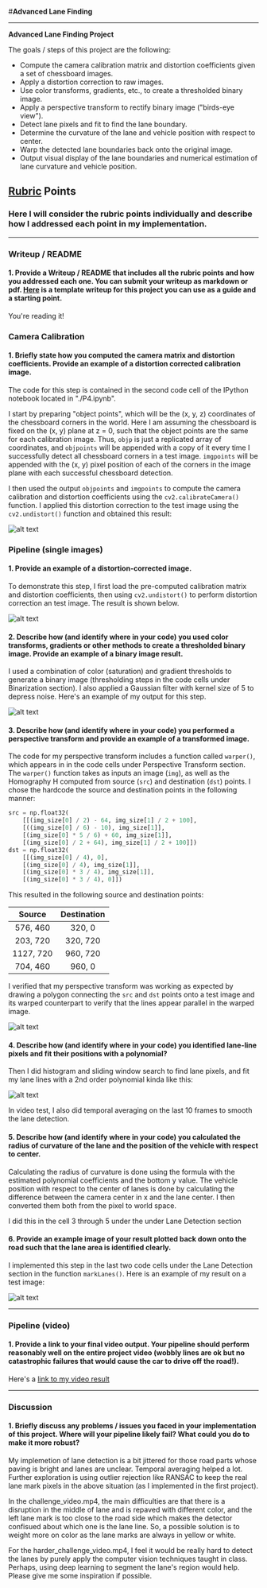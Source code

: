 #**Advanced Lane Finding** 

---

**Advanced Lane Finding Project**

The goals / steps of this project are the following:

* Compute the camera calibration matrix and distortion coefficients given a set of chessboard images.
* Apply a distortion correction to raw images.
* Use color transforms, gradients, etc., to create a thresholded binary image.
* Apply a perspective transform to rectify binary image ("birds-eye view").
* Detect lane pixels and fit to find the lane boundary.
* Determine the curvature of the lane and vehicle position with respect to center.
* Warp the detected lane boundaries back onto the original image.
* Output visual display of the lane boundaries and numerical estimation of lane curvature and vehicle position.

[//]: # (Image References)

[image1]: ./output_images/Undistortion.png "Undistorted"
[image2]: ./output_images/undist_test1.png "Road Transformed"
[image3]: ./output_images/Bin_test3.png "Binary Example"
[image4]: ./output_images/PT_straight_lines1.png "Warp Example"
[image5]: ./output_images/search.png "Fit Visual"
[image6]: ./output_images/map_lanes.png "Output"
[video1]: ./project_video.mp4 "Video"

## [Rubric](https://review.udacity.com/#!/rubrics/571/view) Points

### Here I will consider the rubric points individually and describe how I addressed each point in my implementation.  

---

### Writeup / README

#### 1. Provide a Writeup / README that includes all the rubric points and how you addressed each one.  You can submit your writeup as markdown or pdf.  [Here](https://github.com/udacity/CarND-Advanced-Lane-Lines/blob/master/writeup_template.md) is a template writeup for this project you can use as a guide and a starting point.  

You're reading it!

### Camera Calibration

#### 1. Briefly state how you computed the camera matrix and distortion coefficients. Provide an example of a distortion corrected calibration image.

The code for this step is contained in the second code cell of the IPython notebook located in "./P4.ipynb".  

I start by preparing "object points", which will be the (x, y, z) coordinates of the chessboard corners in the world. Here I am assuming the chessboard is fixed on the (x, y) plane at z = 0, such that the object points are the same for each calibration image.  Thus, `objp` is just a replicated array of coordinates, and `objpoints` will be appended with a copy of it every time I successfully detect all chessboard corners in a test image.  `imgpoints` will be appended with the (x, y) pixel position of each of the corners in the image plane with each successful chessboard detection.  

I then used the output `objpoints` and `imgpoints` to compute the camera calibration and distortion coefficients using the `cv2.calibrateCamera()` function.  I applied this distortion correction to the test image using the `cv2.undistort()` function and obtained this result: 

![alt text][image1]

### Pipeline (single images)

#### 1. Provide an example of a distortion-corrected image.

To demonstrate this step, I first load the pre-computed calibration matrix and distortion coefficients, then using `cv2.undistort()` to perform distortion correction an test image. The result is shown below.

![alt text][image2]

#### 2. Describe how (and identify where in your code) you used color transforms, gradients or other methods to create a thresholded binary image.  Provide an example of a binary image result.

I used a combination of color (saturation) and gradient thresholds to generate a binary image (thresholding steps in the code cells under Binarization section). I also applied a Gaussian filter with kernel size of 5 to depress noise. Here's an example of my output for this step.

![alt text][image3]

#### 3. Describe how (and identify where in your code) you performed a perspective transform and provide an example of a transformed image.

The code for my perspective transform includes a function called `warper()`, which appears in in the code cells under Perspective Transform section. The `warper()` function takes as inputs an image (`img`), as well as the Homography H computed from source (`src`) and destination (`dst`) points.  I chose the hardcode the source and destination points in the following manner:

```python
src = np.float32(
    [[(img_size[0] / 2) - 64, img_size[1] / 2 + 100],
    [((img_size[0] / 6) - 10), img_size[1]],
    [(img_size[0] * 5 / 6) + 60, img_size[1]],
    [(img_size[0] / 2 + 64), img_size[1] / 2 + 100]])
dst = np.float32(
    [[(img_size[0] / 4), 0],
    [(img_size[0] / 4), img_size[1]],
    [(img_size[0] * 3 / 4), img_size[1]],
    [(img_size[0] * 3 / 4), 0]])
```

This resulted in the following source and destination points:

| Source        | Destination   | 
|:-------------:|:-------------:| 
| 576, 460      | 320, 0        | 
| 203, 720      | 320, 720      |
| 1127, 720     | 960, 720      |
| 704, 460      | 960, 0        |

I verified that my perspective transform was working as expected by drawing a polygon connecting the `src` and `dst` points onto a test image and its warped counterpart to verify that the lines appear parallel in the warped image.

![alt text][image4]

#### 4. Describe how (and identify where in your code) you identified lane-line pixels and fit their positions with a polynomial?

Then I did histogram and sliding window search to find lane pixels, and fit my lane lines with a 2nd order polynomial kinda like this:

![alt text][image5]

In video test, I also did temporal averaging on the last 10 frames to smooth the lane detection.

#### 5. Describe how (and identify where in your code) you calculated the radius of curvature of the lane and the position of the vehicle with respect to center.

Calculating the radius of curvature is done using the formula with the estimated polynomial coefficients and the bottom y value. The vehicle position with respect to the center of lanes is done by calculating the difference between the camera center in x and the lane center. I then converted them both from the pixel to world space.

I did this in the cell 3 through 5 under the under Lane Detection section

#### 6. Provide an example image of your result plotted back down onto the road such that the lane area is identified clearly.

I implemented this step in the last two code cells under the Lane Detection section in the function `markLanes()`.  Here is an example of my result on a test image:

![alt text][image6]

---

### Pipeline (video)

#### 1. Provide a link to your final video output.  Your pipeline should perform reasonably well on the entire project video (wobbly lines are ok but no catastrophic failures that would cause the car to drive off the road!).

Here's a [link to my video result](./test_videos_output/project_video.mp4)

---

### Discussion

#### 1. Briefly discuss any problems / issues you faced in your implementation of this project.  Where will your pipeline likely fail?  What could you do to make it more robust?

My implemetion of lane detection is a bit jittered for those road parts whose paving is bright and lanes are unclear. Temporal averaging helped a lot. Further exploration is using outlier rejection like RANSAC to keep the real lane mark pixels in the above situation (as I implemented in the first project).

In the challenge_video.mp4, the main difficulties are that there is a disruption in the middle of lane and is repaved with different color, and the left lane mark is too close to the road side which makes the detector confisued about which one is the lane line. So, a possible solution is to weight more on color as the lane marks are always in yellow or white.

For the harder_challenge_video.mp4, I feel it would be really hard to detect the lanes by purely apply the computer vision techniques taught in class. Perhaps, using deep learning to segment the lane's region would help. Please give me some inspiration if possible.
